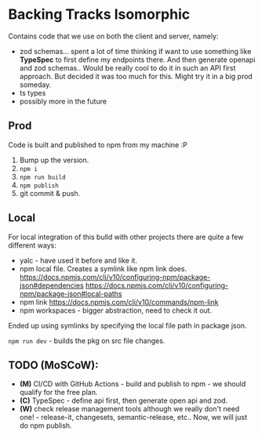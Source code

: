 # Backing Tracks Isomorphic

Contains code that we use on both the client and server, namely:

- zod schemas... spent a lot of time thinking if want to use something like **TypeSpec** to first define my endpoints there. And then generate openapi and zod schemas.. Would be really cool to do it in such an API first approach. But decided it was too much for this. Might try it in a big prod someday.
- ts types
- possibly more in the future

## Prod

Code is built and published to npm from my machine :P

1. Bump up the version.
2. `npm i`
3. `npm run build`
4. `npm publish`
5. git commit & push.

## Local

For local integration of this bulld with other projects there are quite a few different ways:

- yalc - have used it before and like it.
- npm local file. Creates a symlink like npm link does. https://docs.npmjs.com/cli/v10/configuring-npm/package-json#dependencies https://docs.npmjs.com/cli/v10/configuring-npm/package-json#local-paths
- npm link https://docs.npmjs.com/cli/v10/commands/npm-link
- npm workspaces - bigger abstraction, need to check it out.

Ended up using symlinks by specifying the local file path in package json.

`npm run dev` - builds the pkg on src file changes.

## TODO (MoSCoW):

- **(M)** CI/CD with GitHub Actions - build and publish to npm - we should qualify for the free plan.
- **(C)** TypeSpec - define api first, then generate open api and zod.
- **(W)** check release management tools although we really don't need one! - release-it, changesets, semantic-release, etc.. Now, we will just do npm publish.
